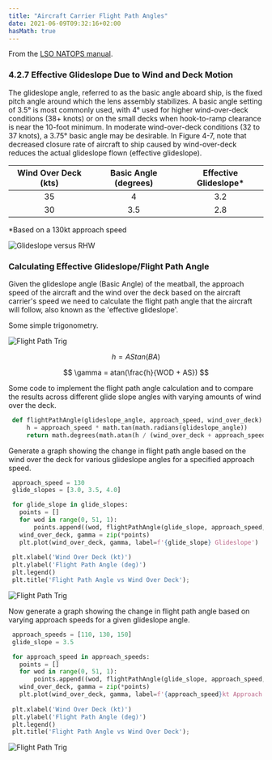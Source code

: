 ```yaml
---
title: "Aircraft Carrier Flight Path Angles"
date: 2021-06-09T09:32:16+02:00
hasMath: true
---
```


From the [LSO NATOPS manual](https://www.navyair.com/LSO_NATOPS_Manual.pdf).

### 4.2.7  Effective Glideslope Due to Wind and Deck Motion

The glideslope angle, referred to as
the basic angle aboard ship, is the fixed pitch angle
around which the lens assembly stabilizes. A basic
angle setting of 3.5&deg; is most commonly used, with 4&deg;
used for higher wind-over-deck conditions (38+ knots)
or on the small decks when hook-to-ramp clearance is
near the 10-foot minimum. In moderate wind-over-deck
conditions (32 to 37 knots), a 3.75&deg; basic angle may be
desirable. In Figure 4-7, note that decreased closure rate
of aircraft to ship caused by wind-over-deck reduces the
actual glideslope flown (effective glideslope).

Wind Over Deck (kts) | Basic Angle (degrees) | Effective Glideslope*
:------: | :------: | :------:
35       | 4      | 3.2
30       | 3.5    | 2.8
*Based on a 130kt approach speed

![Glideslope versus RHW](/images/aircraft-carrier-flightpath/Fig4.7-GlideSlope-vs-RHW.png)

### Calculating Effective Glideslope/Flight Path Angle

Given the glideslope angle (Basic Angle) of the meatball, the approach speed of the aircraft and the 
wind over the deck based on the aircraft carrier's speed we need to calculate the flight path angle 
that the aircraft will follow, also known as the 'effective glideslope'.

Some simple trigonometry.

![Flight Path Trig](/images/aircraft-carrier-flightpath/FlightPathTrig.png)

$$ h = AS tan(BA) $$

$$ \gamma = atan(\frac{h}{WOD + AS}) $$

Some code to implement the flight path angle calculation and to compare the results across different 
glide slope angles with varying amounts of wind over the deck.

```python
 def flightPathAngle(glideslope_angle, approach_speed, wind_over_deck):  
     h = approach_speed * math.tan(math.radians(glideslope_angle))
     return math.degrees(math.atan(h / (wind_over_deck + approach_speed)))
```

Generate a graph showing the change in flight path angle based on the wind over the deck for
various glideslope angles for a specified approach speed.

```python
 approach_speed = 130
 glide_slopes = [3.0, 3.5, 4.0]

 for glide_slope in glide_slopes:
   points = []
   for wod in range(0, 51, 1):
       points.append((wod, flightPathAngle(glide_slope, approach_speed, wod)))
   wind_over_deck, gamma = zip(*points)
   plt.plot(wind_over_deck, gamma, label=f'{glide_slope} Glideslope')
        
 plt.xlabel('Wind Over Deck (kt)')
 plt.ylabel('Flight Path Angle (deg)')
 plt.legend()
 plt.title('Flight Path Angle vs Wind Over Deck');
```

![Flight Path Trig](/images/aircraft-carrier-flightpath/FlightPathforVaryingGlideSlopesandWOD.png)

Now generate a graph showing the change in flight path angle based on varying approach speeds for a
given glideslope angle.

```python
 approach_speeds = [110, 130, 150]
 glide_slope = 3.5

 for approach_speed in approach_speeds:
   points = []
   for wod in range(0, 51, 1):
       points.append((wod, flightPathAngle(glide_slope, approach_speed, wod)))
   wind_over_deck, gamma = zip(*points)
   plt.plot(wind_over_deck, gamma, label=f'{approach_speed}kt Approach Speed')
        
 plt.xlabel('Wind Over Deck (kt)')
 plt.ylabel('Flight Path Angle (deg)')
 plt.legend()
 plt.title('Flight Path Angle vs Wind Over Deck');     
```

![Flight Path Trig](/images/aircraft-carrier-flightpath/FlightPathforVaryingApproachSpeedsandWOD.png)
